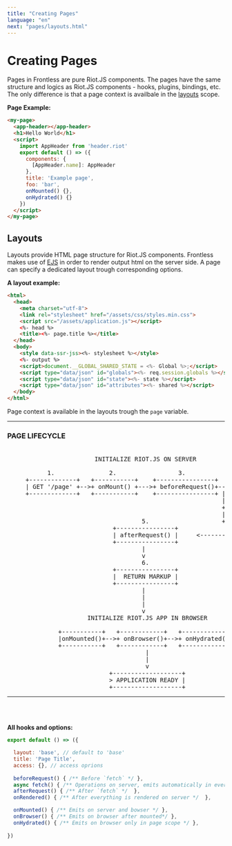 ```yaml
---
title: "Creating Pages"
language: "en"
next: "pages/layouts.html"
---
```


# Creating Pages

Pages in Frontless are pure Riot.JS components. The pages have the same structure and logics as Riot.JS components - hooks, plugins, bindings, etc.
The only difference is that a page context is availbale in the [layouts](#layouts) scope. 

**Page Example:**

```html
<my-page>
  <app-header></app-header>
  <h1>Hello World</h1>
  <script>
    import AppHeader from 'header.riot'
    export default () => ({
      components: {
        [AppHeader.name]: AppHeader
      },
      title: 'Example page',
      foo: 'bar',
      onMounted() {},
      onHydrated() {}
    })
  </script>
</my-page>
```

## Layouts

Layouts provide HTML page structure for Riot.JS components. Frontless makes use of [EJS](https://ejs.co/) in order to render output html on the server side.
A page can specify a dedicated layout trough corresponding options.

**A layout example:**

```html
<html>
  <head>
    <meta charset="utf-8">
    <link rel="stylesheet" href="/assets/css/styles.min.css"> 
    <script src="/assets/application.js"></script>
    <%- head %>
    <title><%- page.title %></title>
  </head>
  <body>
    <style data-ssr-jss><%- stylesheet %></style>
    <%- output %>
    <script>document.__GLOBAL_SHARED_STATE = <%- Global %>;</script>  
    <script type="data/json" id="globals"><%- req.session.globals %></script>
    <script type="data/json" id="state"><%- state %></script>
    <script type="data/json" id="attributes"><%- shared %></script>
  </body>
</html>
```

Page context is available in the layouts trough the `page` variable.

-------------------------------

### PAGE LIFECYCLE <br><br>

<pre>
                        INITIALIZE RIOT.JS ON SERVER

           1.               2.                 3.                  4.
     +-------------+   +-----------+    +----------------+     +----------+
     | GET '/page' +-->+ onMount() +--->+ beforeRequest()+---->+ fetch()  |
     +-------------+   +-----------+    +----------------+ |   +----------+
                                                           |   +----------+
                                                           +-->+ fetch()..|
                                                           |   +----------+
                                     5.                    +----... |
                             +----------------+                     |
                             | afterRequest() |     <---------------+
                             +----------------+
                                     |
                                     v
                                     6.
                             +----------------+
                             |  RETURN MARKUP |
                             +----------------+
                                     |
                                     |
                                     |
                                     v
                      INITIALIZE RIOT.JS APP IN BROWSER

              +-----------+   +------------+   +-------------+
              |onMounted()+-->+ onBrowser()+-->+ onHydrated()|
              +-----------+   +------------+   +-------------+
                                      |
                                      |
                                      v
                            +-------------------+
                            > APPLICATION READY |
                            +-------------------+
</pre>
------------------------------------
<br>
<br>

**All hooks and options:**

```javascript
export default () => ({

  layout: 'base', // default to 'base'
  title: 'Page Title',
  access: {}, // access oprions
  
  beforeRequest() { /** Before `fetch` */ },
  async fetch() { /** Operations on server, emits automatically in every mounted component */ },
  afterRequest() { /** After `fetch` */  },
  onRendered() { /** After everything is rendered on server */  },

  onMounted() { /** Emits on server and bowser */ },
  onBrowser() { /** Emits on browser after mounted*/ },
  onHydrated() { /** Emits on browser only in page scope */ },
  
})
```
